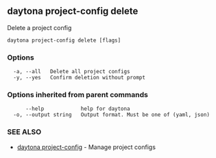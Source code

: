 ## daytona project-config delete

Delete a project config

```
daytona project-config delete [flags]
```

### Options

```
  -a, --all   Delete all project configs
  -y, --yes   Confirm deletion without prompt
```

### Options inherited from parent commands

```
      --help            help for daytona
  -o, --output string   Output format. Must be one of (yaml, json)
```

### SEE ALSO

* [daytona project-config](daytona_project-config.md)	 - Manage project configs

